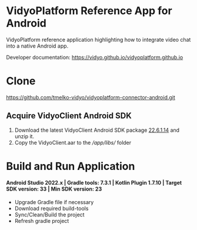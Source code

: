 # VidyoPlatform Reference App for Android
VidyoPlatform reference application highlighting how to integrate video chat into a native Android app.

Developer documentation: https://vidyo.github.io/vidyoplatform.github.io

# Clone
https://github.com/tmelko-vidyo/vidyoplatform-connector-android.git

## Acquire VidyoClient Android SDK

1. Download the latest VidyoClient Android SDK package [22.6.1.14](https://static.vidyo.io/22.6.1.14/package/VidyoClient-AndroidSDK.zip) and unzip it.
2. Copy the VidyoClient.aar to the */app/libs/* folder

# Build and Run Application

#### Android Studio 2022.x | Gradle tools: 7.3.1 | Kotlin Plugin 1.7.10 | Target SDK version: 33 | Min SDK version: 23

- Upgrade Gradle file if necessary
- Download required build-tools
- Sync/Clean/Build the project
- Refresh gradle project
